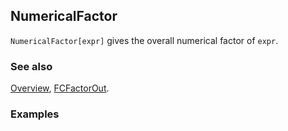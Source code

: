## NumericalFactor

`NumericalFactor[expr]` gives the overall numerical factor of `expr`.

### See also

[Overview](Extra/FeynCalc.md), [FCFactorOut](FCFactorOut.md).

### Examples
